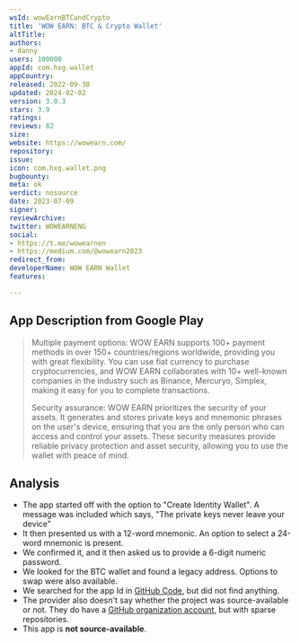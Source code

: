```yaml
---
wsId: wowEarnBTCandCrypto
title: 'WOW EARN: BTC & Crypto Wallet'
altTitle: 
authors:
- danny
users: 100000
appId: com.hxg.wallet
appCountry: 
released: 2022-09-30
updated: 2024-02-02
version: 3.0.3
stars: 3.9
ratings: 
reviews: 82
size: 
website: https://wowearn.com/
repository: 
issue: 
icon: com.hxg.wallet.png
bugbounty: 
meta: ok
verdict: nosource
date: 2023-07-09
signer: 
reviewArchive: 
twitter: WOWEARNENG
social:
- https://t.me/wowearnen
- https://medium.com/@wowearn2023
redirect_from: 
developerName: WOW EARN Wallet
features: 

---
```


## App Description from Google Play

> Multiple payment options: WOW EARN supports 100+ payment methods in over 150+ countries/regions worldwide, providing you with great flexibility. You can use fiat currency to purchase cryptocurrencies, and WOW EARN collaborates with 10+ well-known companies in the industry such as Binance, Mercuryo, Simplex, making it easy for you to complete transactions.
>
> Security assurance: WOW EARN prioritizes the security of your assets. It generates and stores private keys and mnemonic phrases on the user's device, ensuring that you are the only person who can access and control your assets. These security measures provide reliable privacy protection and asset security, allowing you to use the wallet with peace of mind.

## Analysis

- The app started off with the option to "Create Identity Wallet". A message was included which says, "The private keys never leave your device"
- It then presented us with a 12-word mnemonic. An option to select a 24-word mnemonic is present.
- We confirmed it, and it then asked us to provide a 6-digit numeric password.
- We looked for the BTC wallet and found a legacy address. Options to swap were also available.
- We searched for the app Id in [GitHub Code](https://github.com/search?q=com.hxg.wallet&type=code), but did not find anything.
- The provider also doesn't say whether the project was source-available or not. They do have a [GitHub organization account](https://github.com/web32023), but with sparse repositories.
- This app is **not source-available**.
